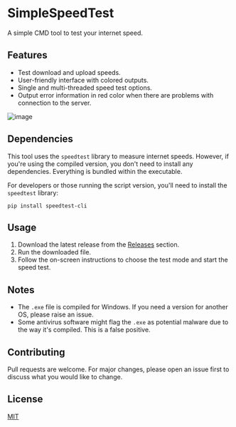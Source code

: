 # SimpleSpeedTest

A simple CMD tool to test your internet speed.

## Features

- Test download and upload speeds.
- User-friendly interface with colored outputs.
- Single and multi-threaded speed test options.
- Output error information in red color when there are problems with connection to the server.

![image](https://github.com/maksimkfive/SimpleSpeedTest/assets/109814868/25b5528d-8957-428e-83f0-9e400f4eee30)





## Dependencies

This tool uses the `speedtest` library to measure internet speeds. However, if you're using the compiled version, you don't need to install any dependencies. Everything is bundled within the executable.

For developers or those running the script version, you'll need to install the `speedtest` library:

`pip install speedtest-cli`

## Usage

1. Download the latest release from the [Releases](https://github.com/maksimkfive/SimpleSpeedTest/releases) section.
2. Run the downloaded file.
3. Follow the on-screen instructions to choose the test mode and start the speed test.

## Notes

- The `.exe` file is compiled for Windows. If you need a version for another OS, please raise an issue.
- Some antivirus software might flag the `.exe` as potential malware due to the way it's compiled. This is a false positive.

## Contributing

Pull requests are welcome. For major changes, please open an issue first to discuss what you would like to change.

## License

[MIT](https://choosealicense.com/licenses/mit/)
